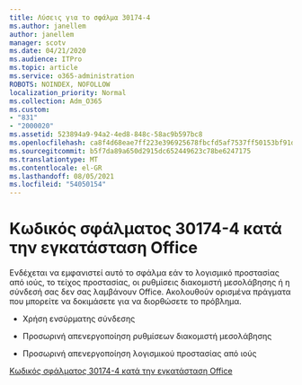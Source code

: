 ```yaml
---
title: Λύσεις για το σφάλμα 30174-4
ms.author: janellem
author: janellem
manager: scotv
ms.date: 04/21/2020
ms.audience: ITPro
ms.topic: article
ms.service: o365-administration
ROBOTS: NOINDEX, NOFOLLOW
localization_priority: Normal
ms.collection: Adm_O365
ms.custom:
- "831"
- "2000020"
ms.assetid: 523894a9-94a2-4ed8-848c-58ac9b597bc8
ms.openlocfilehash: ca8f4d68eae7ff223e396925678fbcfd5af7537ff50153bf91d35ed04b41b554
ms.sourcegitcommit: b5f7da89a650d2915dc652449623c78be6247175
ms.translationtype: MT
ms.contentlocale: el-GR
ms.lasthandoff: 08/05/2021
ms.locfileid: "54050154"
---
```

# <a name="error-code-30174-4-when-installing-office"></a>Κωδικός σφάλματος 30174-4 κατά την εγκατάσταση Office

Ενδέχεται να εμφανιστεί αυτό το σφάλμα εάν το λογισμικό προστασίας από ιούς, το τείχος προστασίας, οι ρυθμίσεις διακομιστή μεσολάβησης ή η σύνδεσή σας δεν σας λαμβάνουν Office. Ακολουθούν ορισμένα πράγματα που μπορείτε να δοκιμάσετε για να διορθώσετε το πρόβλημα.
  
- Χρήση ενσύρματης σύνδεσης

- Προσωρινή απενεργοποίηση ρυθμίσεων διακομιστή μεσολάβησης

- Προσωρινή απενεργοποίηση λογισμικού προστασίας από ιούς

[Κωδικός σφάλματος 30174-4 κατά την εγκατάσταση Office](https://support.office.com/article/5d5551db-266f-47b3-93fc-d51c2e8f4c0b?wt.mc_id=Alchemy_ClientDIA)
  